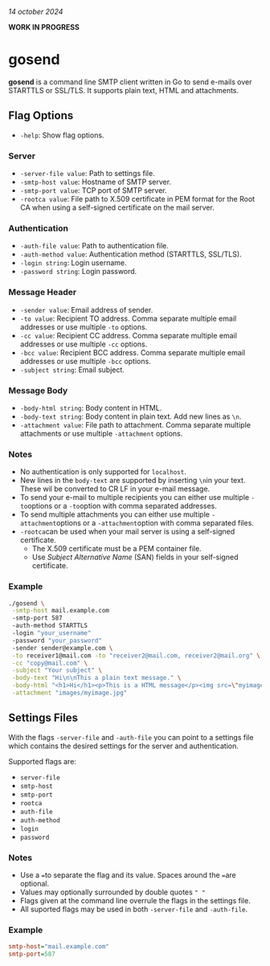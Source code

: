 *14 october 2024*

**WORK IN PROGRESS**

# gosend
**gosend** is a command line SMTP client written in Go to send e-mails over STARTTLS or SSL/TLS. It supports plain text, HTML and attachments.

## Flag Options

- `-help`: Show flag options.

### Server

- `-server-file value`: Path to settings file.
- `-smtp-host value`: Hostname of SMTP server.
- `-smtp-port value`: TCP port of SMTP server.
- `-rootca value`: File path to X.509 certificate in PEM format for the Root CA when using a self-signed certificate on the mail server.

### Authentication

- `-auth-file value`: Path to authentication file.
- `-auth-method value`: Authentication method (STARTTLS, SSL/TLS).
- `-login string`: Login username.
- `-password string`: Login password.

### Message Header

- `-sender value`: Email address of sender.
- `-to value`: Recipient TO address. Comma separate multiple email addresses or use multiple `-to` options.
- `-cc value`: Recipient CC address. Comma separate multiple email addresses or use multiple `-cc` options.
- `-bcc value`: Recipient BCC address. Comma separate multiple email addresses or use multiple `-bcc` options.
- `-subject string`: Email subject.

### Message Body

- `-body-html string`: Body content in HTML.
- `-body-text string`: Body content in plain text. Add new lines as `\n`.
- `-attachment value`: File path to attachment. Comma separate multiple attachments or use multiple `-attachment` options.

### Notes

- No authentication is only supported for `localhost`.
- New lines in the `body-text` are supported by inserting `\n`in your text. These wil be converted to CR LF in your e-mail message.
- To send your e-mail to multiple recipients you can either use multiple `-to`options or a `-to`option with comma separated addresses.
- To send multiple attachments you can either use multiple `-attachment`options or a `-attachment`option with comma separated files.
- `-rootca`can be used when your mail server is using a self-signed certificate.
  - The X.509 certificate must be a PEM container file.
  - Use *Subject Alternative Name* (SAN) fields in your self-signed certificate. 

### Example

```bash
./gosend \
 -smtp-host mail.example.com
 -smtp-port 587
 -auth-method STARTTLS
 -login "your_username"
 -password "your_password"
 -sender sender@example.com \
 -to receiver1@mail.com -to "receiver2@mail.com, receiver2@mail.org" \
 -cc "copy@mail.com" \
 -subject "Your subject" \
 -body-text "Hi\n\nThis a plain text message." \
 -body-html "<h1>Hi</h1><p>This is a HTML message</p><img src=\"myimage.jpg\" alt=\"My image\">" \
 -attachment "images/myimage.jpg"
```

## Settings Files

With the flags `-server-file` and `-auth-file` you can point to a settings file which contains the desired settings for the server and authentication.

Supported flags are:
- `server-file`
- `smtp-host`
- `smtp-port`
- `rootca`
- `auth-file`
- `auth-method`
- `login`
- `password`

### Notes

- Use a `=`to separate the flag and its value. Spaces around the `=`are optional.
- Values may optionally surrounded by double quotes `" "`
- Flags given at the command line overrule the flags in the settings file.
- All suported flags may be used in both `-server-file` and `-auth-file`.

### Example

```ini
smtp-host="mail.example.com"
smtp-port=587
```

